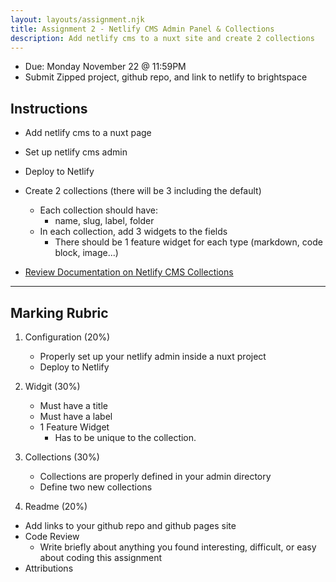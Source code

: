 ```yaml
---
layout: layouts/assignment.njk
title: Assignment 2 - Netlify CMS Admin Panel & Collections
description: Add netlify cms to a nuxt site and create 2 collections
---
```

- Due: Monday November 22 @ 11:59PM
- Submit Zipped project, github repo, and link to netlify to brightspace

## Instructions
- Add netlify cms to a nuxt page
- Set up netlify cms admin
- Deploy to Netlify

- Create 2 collections (there will be 3 including the default)
  - Each collection should have:
    - name, slug, label, folder
  - In each collection, add 3 widgets to the fields
    - There should be 1 feature widget for each type (markdown, code block, image...)
- [Review Documentation on Netlify CMS Collections](https://www.netlifycms.org/docs/collection-types/)

---

## Marking Rubric

1. Configuration (20%)
    - Properly set up your netlify admin inside a nuxt project
    - Deploy to Netlify

2. Widgit (30%)
    - Must have a title
    - Must have a label
    - 1 Feature Widget
      - Has to be unique to the collection.

3. Collections (30%)
    - Collections are properly defined in your admin directory 
    - Define two new collections

4. Readme (20%)
- Add links to your github repo and github pages site
- Code Review
  - Write briefly about anything you found interesting, difficult, or easy about coding this assignment
- Attributions
